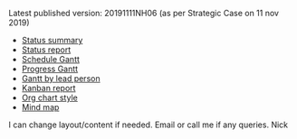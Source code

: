 Latest published version: 20191111NH06 (as per Strategic Case on 11 nov 2019)
<ul>
<li><a href="status/">Status summary</a></li>
<li><a href="report/">Status report</a></li>
<li><a href="schedule/">Schedule Gantt</a></li>
<li><a href="progress/">Progress Gantt</a></li>
<li><a href="lead/">Gantt by lead person</a></li>
<li><a href="kanban/">Kanban report</a></li>
<li><a href="chart/">Org chart style</a></li>
<li><a href="mindmap/">Mind map</a></li>
</ul>
I can change layout/content if needed.  Email or call me if any queries.
Nick
